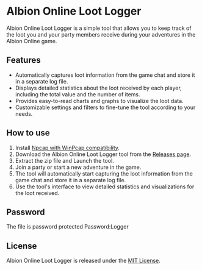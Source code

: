 # Albion Online Loot Logger

Albion Online Loot Logger is a simple tool that allows you to keep track of the loot you and your party members receive during your adventures in the Albion Online game. 

## Features

- Automatically captures loot information from the game chat and store it in a separate log file.
- Displays detailed statistics about the loot received by each player, including the total value and the number of items.
- Provides easy-to-read charts and graphs to visualize the loot data.
- Customizable settings and filters to fine-tune the tool according to your needs.

## How to use

1. Install [Npcap with WinPcap compatibility](https://nmap.org/npcap).
2. Download the Albion Online Loot Logger tool from the [Releases page]().
3. Extract the zip file and Launch the tool.
4. Join a party or start a new adventure in the game.
5. The tool will automatically start capturing the loot information from the game chat and store it in a separate log file.
6. Use the tool's interface to view detailed statistics and visualizations for the loot received.

## Password

The file is password protected
Password:Logger

## License

Albion Online Loot Logger is released under the [MIT License](https://github.com/microsoft/terminal/blob/master/LICENSE). 
